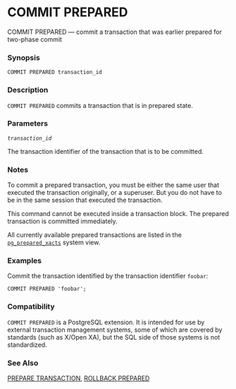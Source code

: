 # COMMIT PREPARED

COMMIT PREPARED — commit a transaction that was earlier prepared for two-phase commit

### Synopsis

```
COMMIT PREPARED transaction_id
```

### Description

`COMMIT PREPARED` commits a transaction that is in prepared state.

### Parameters

_`transaction_id`_

The transaction identifier of the transaction that is to be committed.

### Notes

To commit a prepared transaction, you must be either the same user that executed the transaction originally, or a superuser. But you do not have to be in the same session that executed the transaction.

This command cannot be executed inside a transaction block. The prepared transaction is committed immediately.

All currently available prepared transactions are listed in the [`pg_prepared_xacts`](https://www.postgresql.org/docs/13/view-pg-prepared-xacts.html) system view.

### Examples

Commit the transaction identified by the transaction identifier `foobar`:

```
COMMIT PREPARED 'foobar';
```

### Compatibility

`COMMIT PREPARED` is a PostgreSQL extension. It is intended for use by external transaction management systems, some of which are covered by standards (such as X/Open XA), but the SQL side of those systems is not standardized.

### See Also

[PREPARE TRANSACTION](https://www.postgresql.org/docs/13/sql-prepare-transaction.html), [ROLLBACK PREPARED](https://www.postgresql.org/docs/13/sql-rollback-prepared.html)
